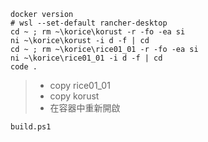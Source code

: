 ```
docker version
# wsl --set-default rancher-desktop
cd ~ ; rm ~\korice\korust -r -fo -ea si
ni ~\korice\korust -i d -f | cd
cd ~ ; rm ~\korice\rice01_01 -r -fo -ea si
ni ~\korice\rice01_01 -i d -f | cd
code .
```
> * copy rice01_01
> * copy korust
> * 在容器中重新開啟
```
build.ps1
```
